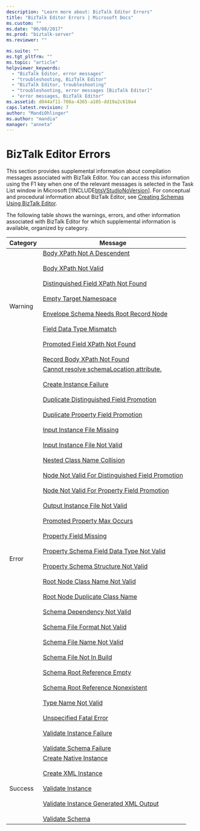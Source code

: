 ```yaml
---
description: "Learn more about: BizTalk Editor Errors"
title: "BizTalk Editor Errors | Microsoft Docs"
ms.custom: ""
ms.date: "06/08/2017"
ms.prod: "biztalk-server"
ms.reviewer: ""

ms.suite: ""
ms.tgt_pltfrm: ""
ms.topic: "article"
helpviewer_keywords: 
  - "BizTalk Editor, error messages"
  - "troubleshooting, BizTalk Editor"
  - "BizTalk Editor, troubleshooting"
  - "troubleshooting, error messages [BizTalk Editor]"
  - "error messages, BizTalk Editor"
ms.assetid: d044af11-708a-4365-a105-dd19a2c610a4
caps.latest.revision: 7
author: "MandiOhlinger"
ms.author: "mandia"
manager: "anneta"
---
```

# BizTalk Editor Errors
This section provides supplemental information about compilation messages associated with BizTalk Editor. You can access this information using the F1 key when one of the relevant messages is selected in the Task List window in Microsoft [!INCLUDE[btsVStudioNoVersion](../includes/btsvstudionoversion-md.md)]. For conceptual and procedural information about BizTalk Editor, see [Creating Schemas Using BizTalk Editor](../core/creating-schemas-using-biztalk-editor.md).  
  
 The following table shows the warnings, errors, and other information associated with BizTalk Editor for which supplemental information is available, organized by category.  
  
|Category|Message|  
|--------------|-------------|  
|Warning|[Body XPath Not A Descendent](../core/warning-body-xpath-not-a-descendent.md)<br /><br /> [Body XPath Not Valid](../core/warning-body-xpath-not-valid.md)<br /><br /> [Distinguished Field XPath Not Found](../core/warning-distinguished-field-xpath-not-found.md)<br /><br /> [Empty Target Namespace](../core/warning-empty-target-namespace.md)<br /><br /> [Envelope Schema Needs Root Record Node](../core/warning-envelope-schema-needs-root-record-node.md)<br /><br /> [Field Data Type Mismatch](../core/warning-field-data-type-mismatch.md)<br /><br /> [Promoted Field XPath Not Found](../core/warning-promoted-field-xpath-not-found.md)<br /><br /> [Record Body XPath Not Found](../core/warning-record-body-xpath-not-found.md)|  
|Error|[Cannot resolve schemaLocation attribute.](../core/error-cannot-resolve-schemalocation-attribute.md)<br /><br /> [Create Instance Failure](../core/error-create-instance-failure.md)<br /><br /> [Duplicate Distinguished Field Promotion](../core/error-duplicate-distinguished-field-promotion.md)<br /><br /> [Duplicate Property Field Promotion](../core/error-duplicate-property-field-promotion.md)<br /><br /> [Input Instance File Missing](../core/error-input-instance-file-missing.md)<br /><br /> [Input Instance File Not Valid](../core/error-input-instance-file-not-valid.md)<br /><br /> [Nested Class Name Collision](../core/error-nested-class-name-collision.md)<br /><br /> [Node Not Valid For Distinguished Field Promotion](../core/error-node-not-valid-for-distinguished-field-promotion.md)<br /><br /> [Node Not Valid For Property Field Promotion](../core/error-node-not-valid-for-property-field-promotion.md)<br /><br /> [Output Instance File Not Valid](../core/error-output-instance-file-not-valid.md)<br /><br /> [Promoted Property Max Occurs](../core/error-promoted-property-max-occurs.md)<br /><br /> [Property Field Missing](../core/error-property-field-missing.md)<br /><br /> [Property Schema Field Data Type Not Valid](../core/error-property-schema-field-data-type-not-valid.md)<br /><br /> [Property Schema Structure Not Valid](../core/error-property-schema-structure-not-valid.md)<br /><br /> [Root Node Class Name Not Valid](../core/error-root-node-class-name-not-valid.md)<br /><br /> [Root Node Duplicate Class Name](../core/error-root-node-duplicate-class-name.md)<br /><br /> [Schema Dependency Not Valid](../core/error-schema-dependency-not-valid.md)<br /><br /> [Schema File Format Not Valid](../core/error-schema-file-format-not-valid.md)<br /><br /> [Schema File Name Not Valid](../core/error-schema-file-name-not-valid.md)<br /><br /> [Schema File Not In Build](../core/error-schema-file-not-in-build.md)<br /><br /> [Schema Root Reference Empty](../core/error-schema-root-reference-empty.md)<br /><br /> [Schema Root Reference Nonexistent](../core/error-schema-root-reference-nonexistent.md)<br /><br /> [Type Name Not Valid](../core/error-type-name-not-valid.md)<br /><br /> [Unspecified Fatal Error](../core/error-unspecified-fatal-error.md)<br /><br /> [Validate Instance Failure](../core/error-validate-instance-failure.md)<br /><br /> [Validate Schema Failure](../core/error-validate-schema-failure.md)|  
|Success|[Create Native Instance](../core/success-create-native-instance.md)<br /><br /> [Create XML Instance](../core/success-create-xml-instance.md)<br /><br /> [Validate Instance](../core/success-validate-instance.md)<br /><br /> [Validate Instance Generated XML Output](../core/success-validate-instance-generated-xml-output.md)<br /><br /> [Validate Schema](../core/success-validate-schema.md)|

